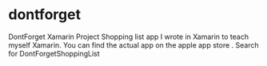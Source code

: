 # dontforget
DontForget Xamarin Project
 Shopping list app I wrote in Xamarin to teach myself Xamarin. You can find the actual app on the apple app store . Search for DontForgetShoppingList
